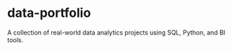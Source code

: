 # data-portfolio
A collection of real-world data analytics projects using SQL, Python, and BI tools.
